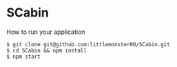 # SCabin
How to run your application

```git
$ git clone git@github.com:littlemonster00/SCabin.git
$ cd SCabin && npm install
$ npm start
```
